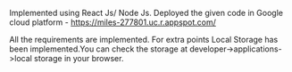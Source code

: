 Implemented using React Js/ Node Js.
Deployed the given code in Google cloud platform - https://miles-277801.uc.r.appspot.com/

All the requirements are implemented.
For extra points Local Storage has been implemented.You can check the storage at developer->applications->local storage in your browser.

